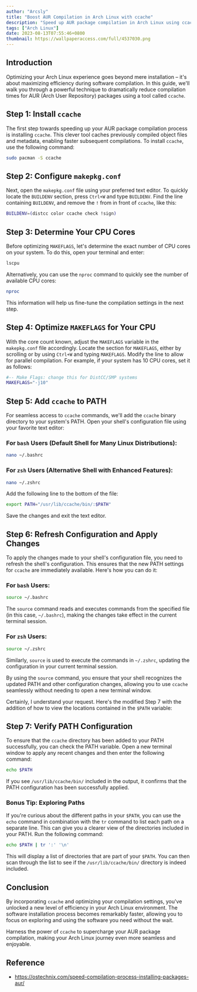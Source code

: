 ```yaml
---
author: "Arcsly"
title: "Boost AUR Compilation in Arch Linux with ccache"
description: "Speed up AUR package compilation in Arch Linux using ccache. Follow our guide to unlock efficient multi-threading and caching, optimizing your software installation process."
tags: ["Arch Linux"]
date: 2023-08-13T07:55:46+0800
thumbnail: https://wallpaperaccess.com/full/4537030.png
---
```



## Introduction

Optimizing your Arch Linux experience goes beyond mere installation – it's about maximizing efficiency during software compilation. In this guide, we'll walk you through a powerful technique to dramatically reduce compilation times for AUR (Arch User Repository) packages using a tool called `ccache`.

## Step 1: Install `ccache`

The first step towards speeding up your AUR package compilation process is installing `ccache`. This clever tool caches previously compiled object files and metadata, enabling faster subsequent compilations. To install `ccache`, use the following command:

```bash
sudo pacman -S ccache
```

## Step 2: Configure `makepkg.conf`

Next, open the `makepkg.conf` file using your preferred text editor. To quickly locate the `BUILDENV` section, press `Ctrl+W` and type `BUILDENV`. Find the line containing `BUILDENV`, and remove the `!` from in front of `ccache`, like this:

```bash
BUILDENV=(distcc color ccache check !sign)
```

## Step 3: Determine Your CPU Cores

Before optimizing `MAKEFLAGS`, let's determine the exact number of CPU cores on your system. To do this, open your terminal and enter:

```bash
lscpu
```

Alternatively, you can use the `nproc` command to quickly see the number of available CPU cores:

```bash
nproc
```

This information will help us fine-tune the compilation settings in the next step.

## Step 4: Optimize `MAKEFLAGS` for Your CPU

With the core count known, adjust the `MAKEFLAGS` variable in the `makepkg.conf` file accordingly. Locate the section for `MAKEFLAGS`, either by scrolling or by using `Ctrl+W` and typing `MAKEFLAGS`. Modify the line to allow for parallel compilation. For example, if your system has 10 CPU cores, set it as follows:

```bash
#-- Make Flags: change this for DistCC/SMP systems
MAKEFLAGS="-j10"
```

## Step 5: Add `ccache` to PATH

For seamless access to `ccache` commands, we'll add the `ccache` binary directory to your system's PATH. Open your shell's configuration file using your favorite text editor:

### For `bash` Users (Default Shell for Many Linux Distributions):

```bash
nano ~/.bashrc
```

### For `zsh` Users (Alternative Shell with Enhanced Features):

```bash
nano ~/.zshrc
```

Add the following line to the bottom of the file:

```bash
export PATH="/usr/lib/ccache/bin/:$PATH"
```

Save the changes and exit the text editor.

## Step 6: Refresh Configuration and Apply Changes

To apply the changes made to your shell's configuration file, you need to refresh the shell's configuration. This ensures that the new PATH settings for `ccache` are immediately available. Here's how you can do it:

### For `bash` Users:

```bash
source ~/.bashrc
```

The `source` command reads and executes commands from the specified file (in this case, `~/.bashrc`), making the changes take effect in the current terminal session.

### For `zsh` Users:

```bash
source ~/.zshrc
```

Similarly, `source` is used to execute the commands in `~/.zshrc`, updating the configuration in your current terminal session.

By using the `source` command, you ensure that your shell recognizes the updated PATH and other configuration changes, allowing you to use `ccache` seamlessly without needing to open a new terminal window.

Certainly, I understand your request. Here's the modified Step 7 with the addition of how to view the locations contained in the `$PATH` variable:

## Step 7: Verify PATH Configuration

To ensure that the `ccache` directory has been added to your PATH successfully, you can check the PATH variable. Open a new terminal window to apply any recent changes and then enter the following command:

```bash
echo $PATH
```

If you see `/usr/lib/ccache/bin/` included in the output, it confirms that the PATH configuration has been successfully applied.

### Bonus Tip: Exploring Paths

If you're curious about the different paths in your `$PATH`, you can use the `echo` command in combination with the `tr` command to list each path on a separate line. This can give you a clearer view of the directories included in your PATH. Run the following command:

```bash
echo $PATH | tr ':' '\n'
```

This will display a list of directories that are part of your `$PATH`. You can then scan through the list to see if the `/usr/lib/ccache/bin/` directory is indeed included.

## Conclusion

By incorporating `ccache` and optimizing your compilation settings, you've unlocked a new level of efficiency in your Arch Linux environment. The software installation process becomes remarkably faster, allowing you to focus on exploring and using the software you need without the wait.

Harness the power of `ccache` to supercharge your AUR package compilation, making your Arch Linux journey even more seamless and enjoyable.

## Reference

- https://ostechnix.com/speed-compilation-process-installing-packages-aur/